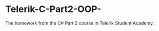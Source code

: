 Telerik-C-Part2-OOP-
====================

The homework from the C# Part 2 course in Telerik Student Academy.
